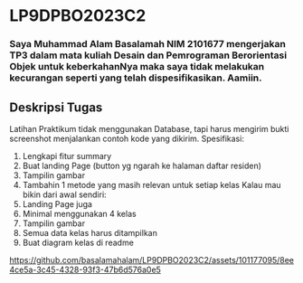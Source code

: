 # LP9DPBO2023C2
### Saya Muhammad Alam Basalamah NIM 2101677 mengerjakan TP3 dalam mata kuliah Desain dan Pemrograman Berorientasi Objek untuk keberkahanNya maka saya tidak melakukan kecurangan seperti yang telah dispesifikasikan. Aamiin.

## Deskripsi Tugas
Latihan Praktikum tidak menggunakan Database, tapi harus mengirim bukti screenshot menjalankan contoh kode yang dikirim.
Spesifikasi:
1. Lengkapi fitur summary
2. Buat landing Page (button yg ngarah ke halaman daftar residen)
3. Tampilin gambar
4. Tambahin 1 metode yang masih relevan untuk setiap kelas
Kalau mau bikin dari awal sendiri:
1. Landing Page juga
2. Minimal menggunakan 4 kelas
3. Tampilin gambar
4. Semua data kelas harus ditampilkan
5. Buat diagram kelas di readme


https://github.com/basalamahalam/LP9DPBO2023C2/assets/101177095/8ee4ce5a-3c45-4328-93f3-47b6d576a0e5

